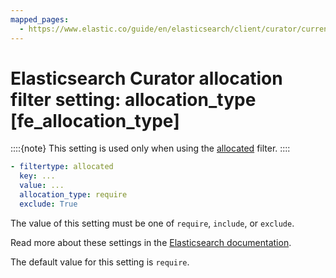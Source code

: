 ```yaml
---
mapped_pages:
  - https://www.elastic.co/guide/en/elasticsearch/client/curator/current/fe_allocation_type.html
---
```


# Elasticsearch Curator allocation filter setting: allocation_type [fe_allocation_type]

::::{note}
This setting is used only when using the [allocated](/reference/filtertype_allocated.md) filter.
::::


```yaml
- filtertype: allocated
  key: ...
  value: ...
  allocation_type: require
  exclude: True
```

The value of this setting must be one of `require`, `include`, or `exclude`.

Read more about these settings in the [Elasticsearch documentation](http://www.elastic.co/guide/en/elasticsearch/reference/8.15/shard-allocation-filtering.html).

The default value for this setting is `require`.

